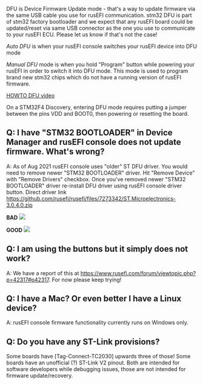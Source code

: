 

DFU is Device Firmware Update mode - that's a way to update firmware via the same USB cable you use for rusEFI communication. stm32 DFU is part of stm32 factory bootloader and we expect that any rusEFI board could be updated/reset via same USB connector as the one you use to communicate to your rusEFI ECU. Please let us know if that's not the case!

*Auto DFU* is when your rusEFI console switches your rusEFI device into DFU mode

*Manual DFU* mode is when you hold "Program" button while powering your rusEFI in order to switch it into DFU mode. This mode is
used to program brand new stm32 chips which do not have a running version of rusEFI firmware.

[HOWTO DFU video](https://www.youtube.com/watch?v=VdvXYgv_acg)

On a STM32F4 Discovery, entering DFU mode requires putting a jumper between the pins VDD and BOOT0, then powering or resetting the board.


## Q: I have "STM32 BOOTLOADER" in Device Manager and rusEFI console does not update firmware. What's wrong?

A: As of Aug 2021 rusEFI console uses "older" ST DFU driver. You would need to remove newer "STM32 BOOTLOADER" driver. Hit "Remove Device" with "Remove Drivers" checkbox. Once you've removed newer "STM32 BOOTLOADER" driver re-install DFU driver using rusEFI console driver button. Direct driver link https://github.com/rusefi/rusefi/files/7273342/ST.Microelectronics-3.0.4.0.zip

**BAD**
![](https://github.com/BeerMoneyMotorsports/rusefi_images/blob/main/REbootloader.png)

**GOOD**
![](https://github.com/BeerMoneyMotorsports/rusefi_images/blob/main/RE_DFUmode.png)

## Q: I am using the buttons but it simply does not work?

A: We have a report of this at https://www.rusefi.com/forum/viewtopic.php?p=42317#p42317. For now please keep trying!

## Q: I have a Mac? Or even better I have a Linux device?

A: rusEFI console firmware functionality currently runs on Windows only.

## Q: Do you have any ST-Link provisions?

Some boards have [Tag-Connect-TC2030] upwards three of those! Some boards have an unofficial (?) ST-Link V2 pinout. Both are intended for software developers while debugging issues, those are not intended for firmware update/recovery.